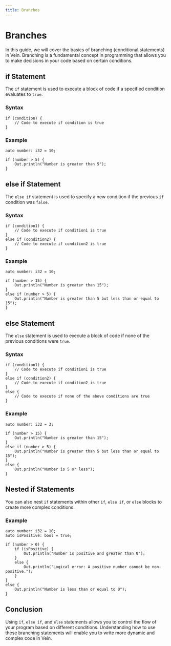 ```yaml
---
title: Branches
---
```


# Branches

In this guide, we will cover the basics of branching (conditional statements) in Vein. Branching is a fundamental concept in programming that allows you to make decisions in your code based on certain conditions.

## if Statement

The `if` statement is used to execute a block of code if a specified condition evaluates to `true`.

### Syntax

```vein
if (condition) {
    // Code to execute if condition is true
}
```

### Example

```vein
auto number: i32 = 10;

if (number > 5) {
    Out.println("Number is greater than 5");
}
```

## else if Statement

The `else if` statement is used to specify a new condition if the previous `if` condition was `false`.

### Syntax

```vein
if (condition1) {
    // Code to execute if condition1 is true
}
else if (condition2) {
    // Code to execute if condition2 is true
}
```

### Example

```vein
auto number: i32 = 10;

if (number > 15) {
    Out.println("Number is greater than 15");
}
else if (number > 5) {
    Out.println("Number is greater than 5 but less than or equal to 15");
}
```

## else Statement

The `else` statement is used to execute a block of code if none of the previous conditions were `true`.

### Syntax

```vein
if (condition1) {
    // Code to execute if condition1 is true
}
else if (condition2) {
    // Code to execute if condition2 is true
}
else {
    // Code to execute if none of the above conditions are true
}
```

### Example

```vein
auto number: i32 = 3;

if (number > 15) {
    Out.println("Number is greater than 15");
}
else if (number > 5) {
    Out.println("Number is greater than 5 but less than or equal to 15");
}
else {
    Out.println("Number is 5 or less");
}
```

## Nested if Statements

You can also nest `if` statements within other `if`, `else if`, or `else` blocks to create more complex conditions.

### Example

```vein
auto number: i32 = 10;
auto isPositive: bool = true;

if (number > 0) {
    if (isPositive) {
        Out.println("Number is positive and greater than 0");
    }
    else {
        Out.println("Logical error: A positive number cannot be non-positive.");
    }
}
else {
    Out.println("Number is less than or equal to 0");
}
```

## Conclusion

Using `if`, `else if`, and `else` statements allows you to control the flow of your program based on different conditions. Understanding how to use these branching statements will enable you to write more dynamic and complex code in Vein.